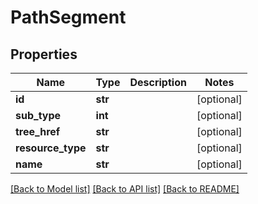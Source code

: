 # PathSegment

## Properties
Name | Type | Description | Notes
------------ | ------------- | ------------- | -------------
**id** | **str** |  | [optional] 
**sub_type** | **int** |  | [optional] 
**tree_href** | **str** |  | [optional] 
**resource_type** | **str** |  | [optional] 
**name** | **str** |  | [optional] 

[[Back to Model list]](../README.md#documentation-for-models) [[Back to API list]](../README.md#documentation-for-api-endpoints) [[Back to README]](../README.md)


